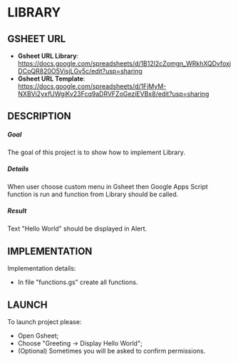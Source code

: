 LIBRARY
=======


GSHEET URL
----------

* **Gsheet URL Library**: https://docs.google.com/spreadsheets/d/1B12l2cZomgn_WRkhXQDvfoxjDCoQR820O5VisjLGv5c/edit?usp=sharing
* **Gsheet URL Template**: https://docs.google.com/spreadsheets/d/1FjMyM-NXBVi2yxfUWgiKv23Fcq9aDRVFZoGeziEVBx8/edit?usp=sharing


DESCRIPTION
-----------

##### Goal
The goal of this project is to show how to implement Library.

##### Details
When user choose custom menu in Gsheet then Google Apps Script function is run and function from Library should be called.

##### Result 
Text "Hello World" should be displayed in Alert.


IMPLEMENTATION
-----------

Implementation details:
* In file "functions.gs" create all functions.
  

LAUNCH
------

To launch project please:
* Open Gsheet;
* Choose "Greeting -> Display Hello World";
* (Optional) Sometimes you will be asked to confirm permissions.